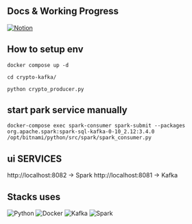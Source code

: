 ## Docs & Working Progress
[![Notion](https://img.shields.io/badge/Notion-000000?style=for-the-badge&logo=notion&logoColor=white)
](https://www.notion.so/CRYPTO-VIZ-DATA-ffabd7eb239d4f50b5268836eeabd29d?pvs=4)

## How to setup env
``docker compose up -d``

``cd crypto-kafka/``

``python crypto_producer.py``
## start park service manually
``docker-compose exec spark-consumer spark-submit --packages org.apache.spark:spark-sql-kafka-0-10_2.12:3.4.0 /opt/bitnami/python/src/spark/spark_consumer.py``

## ui SERVICES 
http://localhost:8082 -> Spark 
http://localhost:8081 -> Kafka
## Stacks uses
![Python](https://img.shields.io/badge/Python-FFD43B?style=for-the-badge&logo=python&logoColor=blue)
![Docker](https://img.shields.io/badge/Docker-2CA5E0?style=for-the-badge&logo=docker&logoColor=white)
![Kafka](https://img.shields.io/badge/Apache_Kafka-231F20?style=for-the-badge&logo=apache-kafka&logoColor=white)
![Spark](https://img.shields.io/badge/Apache_Spark-FFFFFF?style=for-the-badge&logo=apachespark&logoColor=#E35A16)
